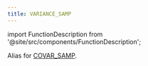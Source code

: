 ```yaml
---
title: VARIANCE_SAMP
---
```


import FunctionDescription from '@site/src/components/FunctionDescription';

<FunctionDescription description="Introduced or updated: v1.2.738"/>

Alias for [COVAR_SAMP](aggregate-covar-samp.md).